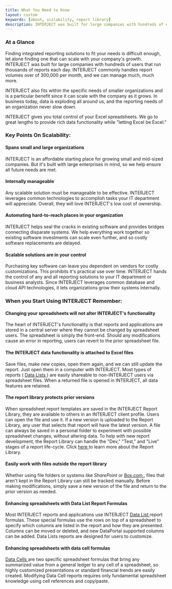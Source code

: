 ```yaml
---
title: What You Need to Know
layout: custom
keywords: [about, scalability, report library]
description: INTERJECT was built for large companies with hundreds of users that run thousands of reports each day. INTERJECT commonly handles report volumes over of 300,000 per month, and we can manage much, much more.
---
```


###  At a Glance 

Finding integrated reporting solutions to fit your needs is difficult enough, let alone finding one that can scale with your company's growth. INTERJECT was built for large companies with hundreds of users that run thousands of reports each day.  INTERJECT commonly handles report volumes over  of 300,000 per month, and  we  can manage much, much more. 

INTERJECT  also fits within the specific needs of smaller organizations and is a particular benefit since it can scale with the company as it grows. In business today, data is exploding all around us, and the reporting needs of an organization never slow down. 

INTERJECT gives you total control of your Excel spreadsheets. We go to great lengths to provide rich data functionality while "letting Excel be Excel." 

###  Key Points On Scalability: 

####  Spans small and large organizations 

INTERJECT is an affordable starting place for growing small and mid-sized companies. But it's built with large enterprises in mind, so we help ensure all future needs are met. 

####  Internally manageable 

Any scalable solution must be manageable to be effective. INTERJECT leverages common technologies to accomplish tasks your IT department will appreciate. Overall, they will love INTERJECT's low cost of ownership. 

####  Automating hard-to-reach places in your organization 

INTERJECT helps seal the cracks in existing software and provides bridges connecting disparate systems. We help everything work together so existing software investments can scale even further, and so costly software replacements are delayed. 

####  Scalable solutions are in your control 

Purchasing key software can leave you dependent on vendors for costly customizations. This prohibits it's practical use over time. INTERJECT hands the control of any and all reporting solutions to your IT department or business analysts. Since INTERJECT leverages common database and cloud API technologies, it lets organizations grow their systems internally. 

###  When you Start Using INTERJECT Remember: 

####  Changing your spreadsheets will not alter INTERJECT's functionality   
The heart of INTERJECT's functionality is that reports and applications are stored in a central server where they cannot be changed by spreadsheet users. The spreadsheet is simply the front-end. Should any modifications cause an error in reporting, users can revert to the prior spreadsheet file.   

####  The INTERJECT data functionality is attached to Excel files 

Save files, make new copies, open them again, and we can still update the report. Just open them in a computer with INTERJECT. Most types of reports ( [ Data Lists ](/wAbout/Tabular-vs-Data-Cells_61702447.html) ) are easily shareable to non-INTERJECT users via spreadsheet files. When a returned file is opened in INTERJECT, all data features are retained. 

####  The report library protects prior versions 

When spreadsheet report templates are saved in the INTERJECT Report Library, they are available to others in an INTERJECT client profile. Users can open the file and use it. If a new version is uploaded to the Report Library, any user that selects that report will have the latest version. A file can always be saved in a personal folder to experiment with possible spreadsheet changes, without altering data. To help with new report development, the Report Library can handle the "Dev," "Test," and "Live" stages of a report life-cycle. Click [ here ](/wAbout/Report-Library-Basics_61702517.html) to learn more about the Report Library. 

####  Easily work with files outside the report library 

Whether using file folders or systems like _SharePoint_ or [ Box.com ](http://Box.com) , files that aren't kept in the Report Library can still be tracked manually. Before making modifications, simply save a new version of the file and return to the prior version as needed. 

####  Enhancing spreadsheets with Data List Report Formulas 

Most INTERJECT reports and applications use INTERJECT [ Data List ](/wAbout/Tabular-vs-Data-Cells_61702447.html) report formulas. These special formulas use the rows on top of a spreadsheet to specify which columns are listed in the report and how they are presented. Columns can be moved or deleted, and new DataPortal supported columns can be added. Data Lists reports are designed for users to customize. 

####  Enhancing spreadsheets with data cell formulas 

[ Data Cells ](Tabular-vs-Data-Cells_61702447.html) are two specific spreadsheet formulas that bring any summarized value from a general ledger to any cell of a spreadsheet, so highly customized presentations or standard financial trends are easily created. Modifying Data Cell reports requires only fundamental spreadsheet knowledge using cell references and copy/paste. 

  

